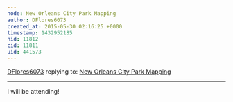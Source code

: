 ```yaml
---
node: New Orleans City Park Mapping
author: DFlores6073
created_at: 2015-05-30 02:16:25 +0000
timestamp: 1432952185
nid: 11812
cid: 11811
uid: 441573
---
```




[DFlores6073](../profile/DFlores6073) replying to: [New Orleans City Park Mapping](../notes/stevie/05-13-2015/new-orleans-city-park-mapping)

----
I will be attending!